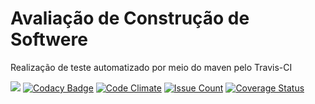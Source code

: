 # Avaliação de Construção de Softwere

Realização de teste automatizado por meio do maven pelo Travis-CI

[<img src="https://api.travis-ci.org/matheuspiment/algoritmos.svg?branch=master">](https://travis-ci.org/matheuspiment/algoritmos)
[![Codacy Badge](https://api.codacy.com/project/badge/Grade/a9e46819050e455687d849901de30127)](https://www.codacy.com/app/matheuspiment/algoritmos?utm_source=github.com&utm_medium=referral&utm_content=matheuspiment/algoritmos&utm_campaign=badger)
[![Code Climate](https://codeclimate.com/github/matheuspiment/algoritmos/badges/gpa.svg)](https://codeclimate.com/github/matheuspiment/algoritmos)
[![Issue Count](https://codeclimate.com/github/matheuspiment/algoritmos/badges/issue_count.svg)](https://codeclimate.com/github/matheuspiment/algoritmos)
[![Coverage Status](https://coveralls.io/repos/github/matheuspiment/algoritmos/badge.svg?branch=master)](https://coveralls.io/github/matheuspiment/algoritmos?branch=master)
